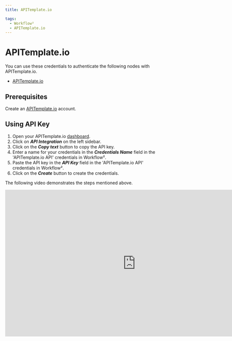 ```yaml
---
title: APITemplate.io

tags:
  - Workflow²
  - APITemplate.io
---
```


# APITemplate.io

You can use these credentials to authenticate the following nodes with APITemplate.io.
- [APITemplate.io](/workflow/integrations/nodes/n8n-nodes-base.apiTemplateIo/)

## Prerequisites

Create an [APITemplate.io](https://apitemplate.io/) account.

## Using API Key

1. Open your APITemplate.io [dashboard](https://app.apitemplate.io).
2. Click on ***API Integration*** on the left sidebar.
3. Click on the ***Copy text*** button to copy the API key.
4. Enter a name for your credentials in the ***Credentials Name*** field in the 'APITemplate.io API' credentials in Workflow².
5. Paste the API key in the ***API Key*** field in the 'APITemplate.io API' credentials in Workflow².
6. Click on the ***Create*** button to create the credentials.


The following video demonstrates the steps mentioned above.

<div class="video-container">
<iframe width="840" height="472.5" src="https://www.youtube.com/embed/NUAkybjCGa8" frameborder="0" allow="accelerometer; autoplay; clipboard-write; encrypted-media; gyroscope; picture-in-picture" allowfullscreen></iframe>
</div>

